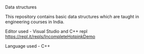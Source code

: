 Data structures


This repository contains basic data structures which are taught in engineering courses in India.

Editor used - Visual Studio and C++ repl https://repl.it/repls/IncompleteHotpinkDemo

Language used - C++

